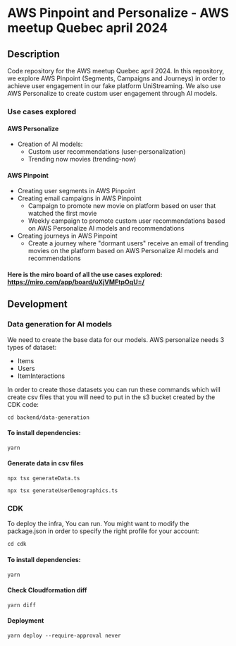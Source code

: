 # AWS Pinpoint and Personalize - AWS meetup Quebec april 2024

## Description

Code repository for the AWS meetup Quebec april 2024. In this repository, we explore AWS Pinpoint (Segments, Campaigns and Journeys) in order to achieve user engagement in our fake platform UniStreaming. We also use AWS Personalize to create custom user engagement through AI models.

### Use cases explored

#### AWS Personalize

- Creation of AI models:
  - Custom user recommendations (user-personalization)
  - Trending now movies (trending-now)

#### AWS Pinpoint

- Creating user segments in AWS Pinpoint
- Creating email campaigns in AWS Pinpoint
  - Campaign to promote new movie on platform based on user that watched the first movie
  - Weekly campaign to promote custom user recommendations based on AWS Personalize AI models and recommendations
- Creating journeys in AWS Pinpoint
  - Create a journey where "dormant users" receive an email of trending movies on the platform based on AWS Personalize AI models and recommendations

#### Here is the miro board of all the use cases explored: https://miro.com/app/board/uXjVMFtpOqU=/

## Development

### Data generation for AI models

We need to create the base data for our models. AWS personalize needs 3 types of dataset:

- Items
- Users
- ItemInteractions

In order to create those datasets you can run these commands which will create csv files that you will need to put in the s3 bucket created by the CDK code:

`cd backend/data-generation`

#### To install dependencies:

`yarn`

#### Generate data in csv files

`npx tsx generateData.ts`

`npx tsx generateUserDemographics.ts`

### CDK

To deploy the infra, You can run. You might want to modify the package.json in order to specify the right profile for your account:

`cd cdk`

#### To install dependencies:

`yarn`

#### Check Cloudformation diff

`yarn diff`

#### Deployment

`yarn deploy --require-approval never`
